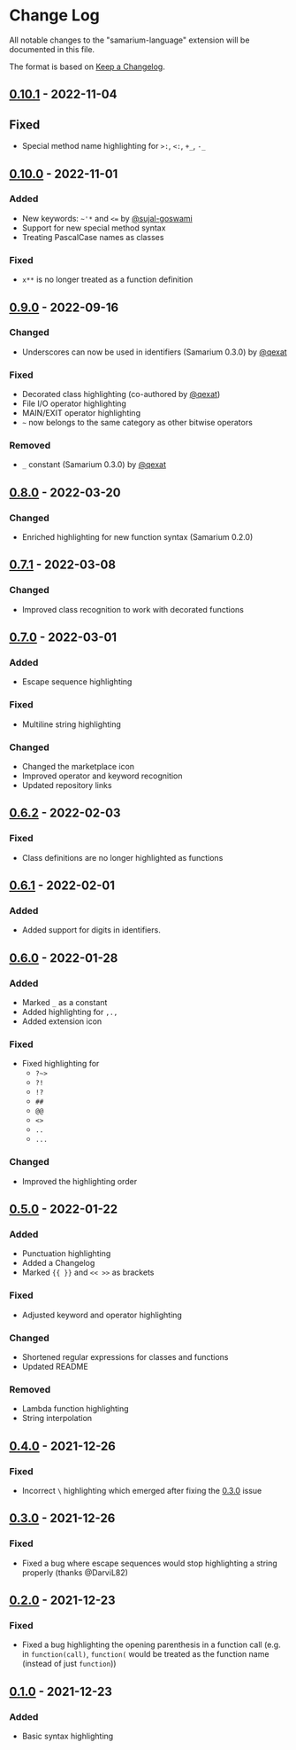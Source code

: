 # Change Log

All notable changes to the "samarium-language" extension will be documented in this file.

The format is based on [Keep a Changelog](http://keepachangelog.com/).

## [0.10.1] - 2022-11-04

## Fixed
- Special method name highlighting for `>:`, `<:`, `+_`, `-_`

## [0.10.0] - 2022-11-01

### Added
- New keywords: `~'*` and `<=` by [@sujal-goswami](https://github.com/sujal-goswami)
- Support for new special method syntax
- Treating PascalCase names as classes

### Fixed
- `x**` is no longer treated as a function definition

## [0.9.0] - 2022-09-16

### Changed
- Underscores can now be used in identifiers (Samarium 0.3.0) by [@qexat](https://github.com/qexat)

### Fixed
- Decorated class highlighting (co-authored by [@qexat](https://github.com/qexat))
- File I/O operator highlighting
- MAIN/EXIT operator highlighting
- `~` now belongs to the same category as other bitwise operators

### Removed
- `_` constant (Samarium 0.3.0) by [@qexat](https://github.com/qexat)

## [0.8.0] - 2022-03-20

### Changed
- Enriched highlighting for new function syntax (Samarium 0.2.0)

## [0.7.1] - 2022-03-08

### Changed
- Improved class recognition to work with decorated functions

## [0.7.0] - 2022-03-01

### Added
- Escape sequence highlighting

### Fixed
- Multiline string highlighting

### Changed
- Changed the marketplace icon
- Improved operator and keyword recognition
- Updated repository links

## [0.6.2] - 2022-02-03

### Fixed
- Class definitions are no longer highlighted as functions

## [0.6.1] - 2022-02-01

### Added
- Added support for digits in identifiers.

## [0.6.0] - 2022-01-28

### Added
- Marked `_` as a constant
- Added highlighting for `,.,`
- Added extension icon

### Fixed
- Fixed highlighting for
  - `?~>`
  - `?!`
  - `!?`
  - `##`
  - `@@`
  - `<>`
  - `..`
  - `...`

### Changed
- Improved the highlighting order

## [0.5.0] - 2022-01-22

### Added
- Punctuation highlighting
- Added a Changelog
- Marked `{{ }}` and `<< >>` as brackets

### Fixed
- Adjusted keyword and operator highlighting

### Changed
- Shortened regular expressions for classes and functions
- Updated README

### Removed
- Lambda function highlighting
- String interpolation

## [0.4.0] - 2021-12-26
### Fixed
- Incorrect `\` highlighting which emerged after fixing the [0.3.0](#030---2021-12-16) issue

## [0.3.0] - 2021-12-26

### Fixed
- Fixed a bug where escape sequences would stop highlighting a string properly (thanks @DarviL82)

## [0.2.0] - 2021-12-23

### Fixed
- Fixed a bug highlighting the opening parenthesis in a function call (e.g. in `function(call)`, `function(` would be treated as the function name (instead of just `function`))

## [0.1.0] - 2021-12-23

### Added
- Basic syntax highlighting

[0.1.0]: https://github.com/samarium-lang/vscode-samarium/releases/tag/0.1.0
[0.2.0]: https://github.com/samarium-lang/vscode-samarium/compare/0.1.0...0.2.0
[0.3.0]: https://github.com/samarium-lang/vscode-samarium/compare/0.2.0...0.3.0
[0.4.0]: https://github.com/samarium-lang/vscode-samarium/compare/0.3.0...0.4.0
[0.5.0]: https://github.com/samarium-lang/vscode-samarium/compare/0.4.0...0.5.0
[0.6.0]: https://github.com/samarium-lang/vscode-samarium/compare/0.5.0...0.6.0
[0.6.1]: https://github.com/samarium-lang/vscode-samarium/compare/0.6.0...0.6.1
[0.6.2]: https://github.com/samarium-lang/vscode-samarium/compare/0.6.1...0.6.2
[0.7.0]: https://github.com/samarium-lang/vscode-samarium/compare/0.6.2...0.7.0
[0.7.1]: https://github.com/samarium-lang/vscode-samarium/compare/0.7.0...0.7.1
[0.8.0]: https://github.com/samarium-lang/vscode-samarium/compare/0.7.1...0.8.0
[0.9.0]: https://github.com/samarium-lang/vscode-samarium/compare/0.8.0...0.9.0
[0.10.0]: https://github.com/samarium-lang/vscode-samarium/compare/0.9.0...0.10.0
[0.10.1]: https://github.com/samarium-lang/vscode-samarium/compare/0.10.0...0.10.1